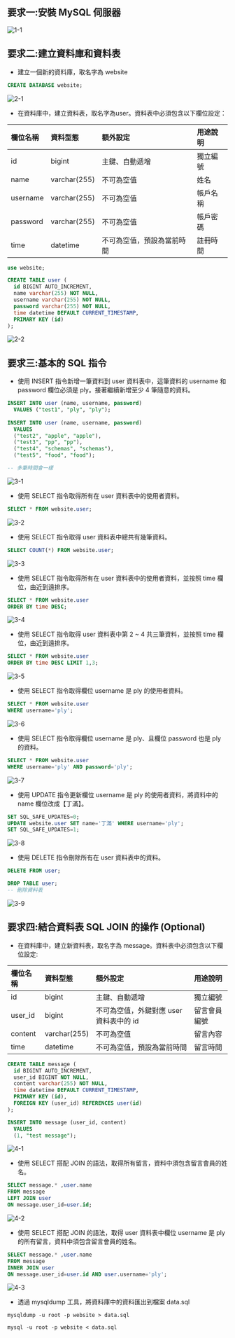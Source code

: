 ## 要求一:安裝 MySQL 伺服器  

![1-1](/20210322/img/1-1.png)


## 要求二:建立資料庫和資料表  

- 建立一個新的資料庫，取名字為 website

```sql
CREATE DATABASE website;
```
![2-1](/20210322/img/2-1.png)

- 在資料庫中，建立資料表，取名字為user。資料表中必須包含以下欄位設定：

| 欄位名稱 | 資料型態     | 額外設定                   | 用途說明 |
| :------- | :----------- | :------------------------- | :------- |
| id       | bigint       | 主鍵、自動遞增             | 獨立編號 |
| name     | varchar(255) | 不可為空值                 | 姓名     |
| username | varchar(255) | 不可為空值                 | 帳戶名稱 |
| password | varchar(255) | 不可為空值                 | 帳戶密碼 |
| time     | datetime     | 不可為空值，預設為當前時間 | 註冊時間 |

```sql
use website;

CREATE TABLE user (
  id BIGINT AUTO_INCREMENT,
  name varchar(255) NOT NULL,
  username varchar(255) NOT NULL,
  password varchar(255) NOT NULL,
  time datetime DEFAULT CURRENT_TIMESTAMP,
  PRIMARY KEY (id)
);
```
![2-2](/20210322/img/2-2.png)

## 要求三:基本的 SQL 指令

- 使用 INSERT 指令新增一筆資料到 user 資料表中，這筆資料的 username 和 password 欄位必須是 ply。接著繼續新增至少 4 筆隨意的資料。

```sql
INSERT INTO user (name, username, password)
  VALUES ("test1", "ply", "ply");
 
INSERT INTO user (name, username, password)
  VALUES
  ("test2", "apple", "apple"),
  ("test3", "pp", "pp"),
  ("test4", "schemas", "schemas"),
  ("test5", "food", "food");

-- 多筆時間會一樣
```
![3-1](/20210322/img/3-1.png)

- 使用 SELECT 指令取得所有在 user 資料表中的使用者資料。

```sql
SELECT * FROM website.user;
```
![3-2](/20210322/img/3-2.png)

- 使用 SELECT 指令取得 user 資料表中總共有幾筆資料。

```sql
SELECT COUNT(*) FROM website.user;
```
![3-3](/20210322/img/3-3.png)

- 使用 SELECT 指令取得所有在 user 資料表中的使用者資料，並按照 time 欄位，由近到遠排序。

```sql
SELECT * FROM website.user
ORDER BY time DESC;
```
![3-4](/20210322/img/3-4.png)

- 使用 SELECT 指令取得 user 資料表中第 2 ~ 4 共三筆資料，並按照 time 欄位，由近到遠排序。

```sql
SELECT * FROM website.user
ORDER BY time DESC LIMIT 1,3;
```
![3-5](/20210322/img/3-5.png)

- 使用 SELECT 指令取得欄位 username 是 ply 的使用者資料。

```sql
SELECT * FROM website.user
WHERE username='ply';
```
![3-6](/20210322/img/3-6.png)

- 使用 SELECT 指令取得欄位 username 是 ply、且欄位 password 也是 ply 的資料。

```sql
SELECT * FROM website.user
WHERE username='ply' AND password='ply';
```
![3-7](/20210322/img/3-7.png)

- 使用 UPDATE 指令更新欄位 username 是 ply 的使用者資料，將資料中的 name 欄位改成【丁滿】。

```sql
SET SQL_SAFE_UPDATES=0;
UPDATE website.user SET name='丁滿' WHERE username='ply';
SET SQL_SAFE_UPDATES=1;
```
![3-8](/20210322/img/3-8.png)

- 使用 DELETE 指令刪除所有在 user 資料表中的資料。

```sql
DELETE FROM user;

DROP TABLE user;
-- 刪除資料表
```
![3-9](/20210322/img/3-9.png)


## 要求四:結合資料表 SQL JOIN 的操作 (Optional)

- 在資料庫中，建立新資料表，取名字為 message。資料表中必須包含以下欄位設定:

| 欄位名稱 | 資料型態     | 額外設定                                | 用途說明     |
| :------- | :----------- | :-------------------------------------- | :----------- |
| id       | bigint       | 主鍵、自動遞增                          | 獨立編號     |
| user_id  | bigint       | 不可為空值，外鍵對應 user 資料表中的 id | 留言會員編號 |
| content  | varchar(255) | 不可為空值                              | 留言內容     |
| time     | datetime     | 不可為空值，預設為當前時間              | 留言時間     |

```sql
CREATE TABLE message (
  id BIGINT AUTO_INCREMENT,
  user_id BIGINT NOT NULL,
  content varchar(255) NOT NULL,
  time datetime DEFAULT CURRENT_TIMESTAMP,
  PRIMARY KEY (id),
  FOREIGN KEY (user_id) REFERENCES user(id)
);

INSERT INTO message (user_id, content)
  VALUES
  (1, "test message");
```
![4-1](/20210322/img/4-1.png)

- 使用 SELECT 搭配 JOIN 的語法，取得所有留言，資料中須包含留言會員的姓名。

```sql
SELECT message.* ,user.name
FROM message 
LEFT JOIN user
ON message.user_id=user.id;
```
![4-2](/20210322/img/4-2.png)

- 使用 SELECT 搭配 JOIN 的語法，取得 user 資料表中欄位 username 是 ply 的所有留言，資料中須包含留言會員的姓名。

```sql
SELECT message.* ,user.name
FROM message 
INNER JOIN user
ON message.user_id=user.id AND user.username='ply';
```
![4-3](/20210322/img/4-3.png)

- 透過 mysqldump 工具，將資料庫中的資料匯出到檔案 data.sql
```
mysqldump -u root -p website > data.sql

mysql -u root -p website < data.sql
```